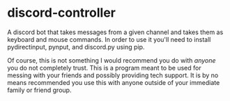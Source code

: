 # discord-controller
A discord bot that takes messages from a given channel and takes them as keyboard and mouse commands. In order to use it you'll need to install pydirectinput, pynput, and discord.py using pip.

Of course, this is not something I would recommend you do with <i>anyone</i> you do not completely trust. This is a program meant to be used for messing with your friends and possibly providing tech support. It is by no means recommended you use this with anyone outside of your immediate family or friend group.
